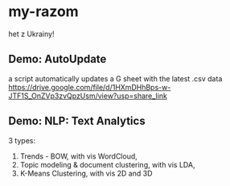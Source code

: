 # my-razom
het z Ukrainy!

## Demo: AutoUpdate   
a script automatically updates a G sheet with the latest .csv data  
https://drive.google.com/file/d/1HXmDHhBps-w-JTF1S_OnZVp3zvQpzUsm/view?usp=share_link

## Demo: NLP: Text Analytics  
3 types:  
1) Trends - BOW, with vis WordCloud,  
2) Topic modeling & document clustering, with vis LDA,   
3) K-Means Clustering, with vis 2D and 3D   
